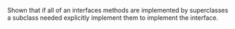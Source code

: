 Shown that if all of an interfaces methods are implemented by
superclasses a subclass needed explicitly implement them to implement
the interface.